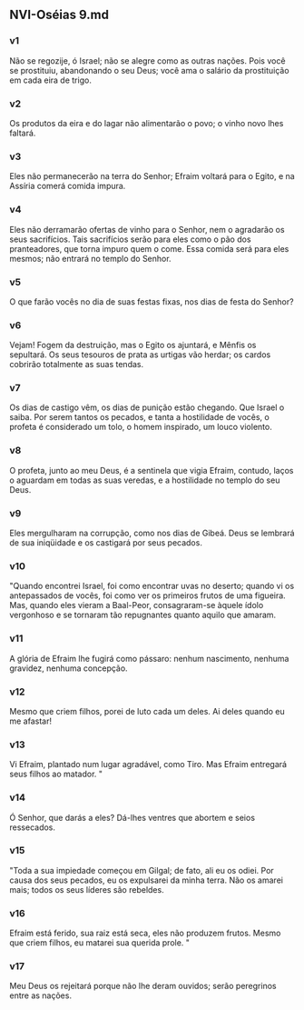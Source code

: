 ## NVI-Oséias 9.md
### v1
 Não se regozije, ó Israel; não se alegre como as outras nações. Pois você se prostituiu, abandonando o seu Deus; você ama o salário da prostituição em cada eira de trigo.
### v2
 Os produtos da eira e do lagar não alimentarão o povo; o vinho novo lhes faltará.
### v3
 Eles não permanecerão na terra do Senhor; Efraim voltará para o Egito, e na Assíria comerá comida impura.
### v4
 Eles não derramarão ofertas de vinho para o Senhor, nem o agradarão os seus sacrifícios. Tais sacrifícios serão para eles como o pão dos pranteadores, que torna impuro quem o come. Essa comida será para eles mesmos; não entrará no templo do Senhor.
### v5
 O que farão vocês no dia de suas festas fixas, nos dias de festa do Senhor?
### v6
 Vejam! Fogem da destruição, mas o Egito os ajuntará, e Mênfis os sepultará. Os seus tesouros de prata as urtigas vão herdar; os cardos cobrirão totalmente as suas tendas.
### v7
 Os dias de castigo vêm, os dias de punição estão chegando. Que Israel o saiba. Por serem tantos os pecados, e tanta a hostilidade de vocês, o profeta é considerado um tolo, o homem inspirado, um louco violento.
### v8
 O profeta, junto ao meu Deus, é a sentinela que vigia Efraim, contudo, laços o aguardam em todas as suas veredas, e a hostilidade no templo do seu Deus.
### v9
 Eles mergulharam na corrupção, como nos dias de Gibeá. Deus se lembrará de sua iniqüidade e os castigará por seus pecados.
### v10
 "Quando encontrei Israel, foi como encontrar uvas no deserto; quando vi os antepassados de vocês, foi como ver os primeiros frutos de uma figueira. Mas, quando eles vieram a Baal-Peor, consagraram-se àquele ídolo vergonhoso e se tornaram tão repugnantes quanto aquilo que amaram.
### v11
 A glória de Efraim lhe fugirá como pássaro: nenhum nascimento, nenhuma gravidez, nenhuma concepção.
### v12
 Mesmo que criem filhos, porei de luto cada um deles. Ai deles quando eu me afastar!
### v13
 Vi Efraim, plantado num lugar agradável, como Tiro. Mas Efraim entregará seus filhos ao matador. "
### v14
 Ó Senhor, que darás a eles? Dá-lhes ventres que abortem e seios ressecados.
### v15
 "Toda a sua impiedade começou em Gilgal; de fato, ali eu os odiei. Por causa dos seus pecados, eu os expulsarei da minha terra. Não os amarei mais; todos os seus líderes são rebeldes.
### v16
 Efraim está ferido, sua raiz está seca, eles não produzem frutos. Mesmo que criem filhos, eu matarei sua querida prole. "
### v17
 Meu Deus os rejeitará porque não lhe deram ouvidos; serão peregrinos entre as nações.
